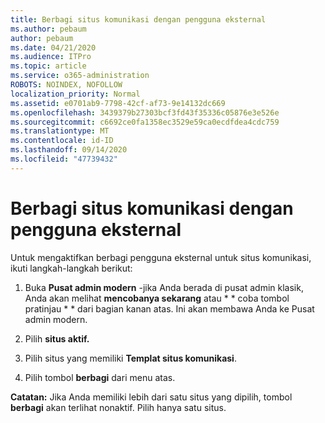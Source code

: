 ```yaml
---
title: Berbagi situs komunikasi dengan pengguna eksternal
ms.author: pebaum
author: pebaum
ms.date: 04/21/2020
ms.audience: ITPro
ms.topic: article
ms.service: o365-administration
ROBOTS: NOINDEX, NOFOLLOW
localization_priority: Normal
ms.assetid: e0701ab9-7798-42cf-af73-9e14132dc669
ms.openlocfilehash: 3439379b27303bcf3fd43f35336c05876e3e526e
ms.sourcegitcommit: c6692ce0fa1358ec3529e59ca0ecdfdea4cdc759
ms.translationtype: MT
ms.contentlocale: id-ID
ms.lasthandoff: 09/14/2020
ms.locfileid: "47739432"
---
```

# <a name="share-a-communication-site-with-external-users"></a>Berbagi situs komunikasi dengan pengguna eksternal

Untuk mengaktifkan berbagi pengguna eksternal untuk situs komunikasi, ikuti langkah-langkah berikut: 
  
1. Buka **Pusat admin modern** -jika Anda berada di pusat admin klasik, Anda akan melihat **mencobanya sekarang** atau * * coba tombol pratinjau * * dari bagian kanan atas. Ini akan membawa Anda ke Pusat admin modern. 
  
2. Pilih **situs aktif.**
  
3. Pilih situs yang memiliki **Templat situs komunikasi**. 
  
4. Pilih tombol **berbagi** dari menu atas. 
  
 **Catatan:** Jika Anda memiliki lebih dari satu situs yang dipilih, tombol **berbagi** akan terlihat nonaktif. Pilih hanya satu situs. 
  


